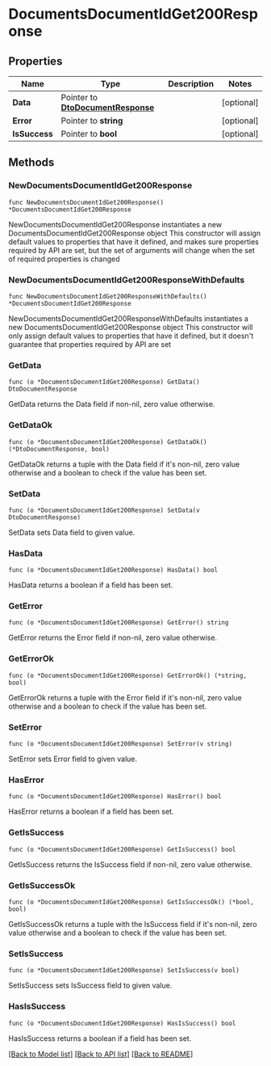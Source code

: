# DocumentsDocumentIdGet200Response

## Properties

Name | Type | Description | Notes
------------ | ------------- | ------------- | -------------
**Data** | Pointer to [**DtoDocumentResponse**](DtoDocumentResponse.md) |  | [optional] 
**Error** | Pointer to **string** |  | [optional] 
**IsSuccess** | Pointer to **bool** |  | [optional] 

## Methods

### NewDocumentsDocumentIdGet200Response

`func NewDocumentsDocumentIdGet200Response() *DocumentsDocumentIdGet200Response`

NewDocumentsDocumentIdGet200Response instantiates a new DocumentsDocumentIdGet200Response object
This constructor will assign default values to properties that have it defined,
and makes sure properties required by API are set, but the set of arguments
will change when the set of required properties is changed

### NewDocumentsDocumentIdGet200ResponseWithDefaults

`func NewDocumentsDocumentIdGet200ResponseWithDefaults() *DocumentsDocumentIdGet200Response`

NewDocumentsDocumentIdGet200ResponseWithDefaults instantiates a new DocumentsDocumentIdGet200Response object
This constructor will only assign default values to properties that have it defined,
but it doesn't guarantee that properties required by API are set

### GetData

`func (o *DocumentsDocumentIdGet200Response) GetData() DtoDocumentResponse`

GetData returns the Data field if non-nil, zero value otherwise.

### GetDataOk

`func (o *DocumentsDocumentIdGet200Response) GetDataOk() (*DtoDocumentResponse, bool)`

GetDataOk returns a tuple with the Data field if it's non-nil, zero value otherwise
and a boolean to check if the value has been set.

### SetData

`func (o *DocumentsDocumentIdGet200Response) SetData(v DtoDocumentResponse)`

SetData sets Data field to given value.

### HasData

`func (o *DocumentsDocumentIdGet200Response) HasData() bool`

HasData returns a boolean if a field has been set.

### GetError

`func (o *DocumentsDocumentIdGet200Response) GetError() string`

GetError returns the Error field if non-nil, zero value otherwise.

### GetErrorOk

`func (o *DocumentsDocumentIdGet200Response) GetErrorOk() (*string, bool)`

GetErrorOk returns a tuple with the Error field if it's non-nil, zero value otherwise
and a boolean to check if the value has been set.

### SetError

`func (o *DocumentsDocumentIdGet200Response) SetError(v string)`

SetError sets Error field to given value.

### HasError

`func (o *DocumentsDocumentIdGet200Response) HasError() bool`

HasError returns a boolean if a field has been set.

### GetIsSuccess

`func (o *DocumentsDocumentIdGet200Response) GetIsSuccess() bool`

GetIsSuccess returns the IsSuccess field if non-nil, zero value otherwise.

### GetIsSuccessOk

`func (o *DocumentsDocumentIdGet200Response) GetIsSuccessOk() (*bool, bool)`

GetIsSuccessOk returns a tuple with the IsSuccess field if it's non-nil, zero value otherwise
and a boolean to check if the value has been set.

### SetIsSuccess

`func (o *DocumentsDocumentIdGet200Response) SetIsSuccess(v bool)`

SetIsSuccess sets IsSuccess field to given value.

### HasIsSuccess

`func (o *DocumentsDocumentIdGet200Response) HasIsSuccess() bool`

HasIsSuccess returns a boolean if a field has been set.


[[Back to Model list]](../README.md#documentation-for-models) [[Back to API list]](../README.md#documentation-for-api-endpoints) [[Back to README]](../README.md)


